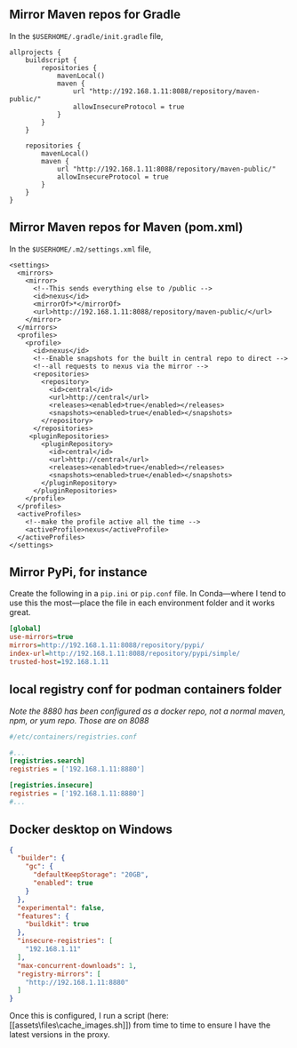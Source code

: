 
## Mirror Maven repos for Gradle

In the `$USERHOME/.gradle/init.gradle` file,

```
allprojects {
    buildscript {
        repositories {
            mavenLocal()
            maven { 
                url "http://192.168.1.11:8088/repository/maven-public/" 
                allowInsecureProtocol = true
            }
        }
    }

    repositories {
        mavenLocal()
        maven { 
            url "http://192.168.1.11:8088/repository/maven-public/" 
            allowInsecureProtocol = true
        }
    }
}
```

## Mirror Maven repos for Maven (pom.xml)

In the `$USERHOME/.m2/settings.xml` file,

```
<settings>
  <mirrors>
    <mirror>
      <!--This sends everything else to /public -->
      <id>nexus</id>
      <mirrorOf>*</mirrorOf>
      <url>http://192.168.1.11:8088/repository/maven-public/</url>
    </mirror>
  </mirrors>
  <profiles>
    <profile>
      <id>nexus</id>
      <!--Enable snapshots for the built in central repo to direct -->
      <!--all requests to nexus via the mirror -->
      <repositories>
        <repository>
          <id>central</id>
          <url>http://central</url>
          <releases><enabled>true</enabled></releases>
          <snapshots><enabled>true</enabled></snapshots>
        </repository>
      </repositories>
     <pluginRepositories>
        <pluginRepository>
          <id>central</id>
          <url>http://central</url>
          <releases><enabled>true</enabled></releases>
          <snapshots><enabled>true</enabled></snapshots>
        </pluginRepository>
      </pluginRepositories>
    </profile>
  </profiles>
  <activeProfiles>
    <!--make the profile active all the time -->
    <activeProfile>nexus</activeProfile>
  </activeProfiles>
</settings>
```

## Mirror PyPi, for instance

Create the following in a `pip.ini` or `pip.conf` file. In Conda&mdash;where I tend to use this the most&mdash;place the file in each environment folder and it works great.

```ini
[global]
use-mirrors=true
mirrors=http://192.168.1.11:8088/repository/pypi/
index-url=http://192.168.1.11:8088/repository/pypi/simple/
trusted-host=192.168.1.11
```

## local registry conf for podman containers folder

_Note the 8880 has been configured as a docker repo, not a normal maven, npm, or yum repo. Those are on 8088_

```ini
#/etc/containers/registries.conf

#...
[registries.search]
registries = ['192.168.1.11:8880']

[registries.insecure]
registries = ['192.168.1.11:8880']
#...
```

## Docker desktop on Windows

```json
{
  "builder": {
    "gc": {
      "defaultKeepStorage": "20GB",
      "enabled": true
    }
  },
  "experimental": false,
  "features": {
    "buildkit": true
  },
  "insecure-registries": [
    "192.168.1.11"
  ],
  "max-concurrent-downloads": 1,
  "registry-mirrors": [
    "http://192.168.1.11:8880"
  ]
}
```


Once this is configured, I run a script (here: [[assets\files\cache_images.sh]]) from time to time to ensure I have the latest versions in the proxy. 
